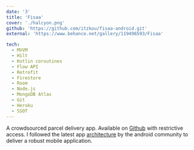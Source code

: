 ```yaml
---
date: '3'
title: 'Fisaa'
cover: './halcyon.png'
github: 'https://github.com/itzkou/fisaa-android.git'
external: 'https://www.behance.net/gallery/119496593/Fisaa'

tech:
  - MVVM
  - Hilt
  - Kotlin coroutines
  - Flow API
  - Retrofit
  - Firestore
  - Room
  - Node.js
  - MongoDB Atlas
  - Git
  - Heroku
  - SSOT
---
```


A crowdsourced parcel delivery app. Available on [Github](https://github.com/itzkou/fisaa-android.git) with restrictive access. I followed the latest app [architecture](https://developer.android.com/jetpack/guide?gclid=CjwKCAjwtfqKBhBoEiwAZuesiNXLlabBqVNWOM5x1OP5pTUMhVin_D6mxOpnrKbtKysXBSQRrAevyBoCByMQAvD_BwE&gclsrc=aw.ds) by the android community to deliver a robust mobile application.
